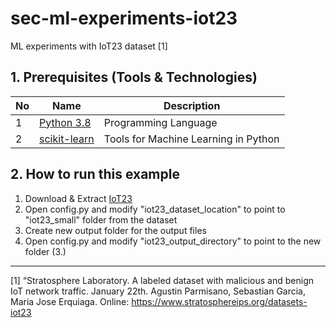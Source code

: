 # sec-ml-experiments-iot23
ML experiments with IoT23 dataset [1]

## 1. Prerequisites (Tools & Technologies)
No  | Name          | Description
--- |------------   |-------------
1   | [Python 3.8](https://www.python.org/downloads/release/python-380/)|   Programming Language 
2   | [scikit-learn](https://scikit-learn.org/stable/)| Tools for Machine Learning in Python


## 2. How to run this example
1. Download & Extract [IoT23](https://www.stratosphereips.org/datasets-iot23)
2. Open config.py and modify "iot23_dataset_location" to point to "iot23_small" folder from the dataset
3. Create new output folder for the output files
4. Open config.py and modify "iot23_output_directory" to point to the new folder (3.)


---
[1] “Stratosphere Laboratory. A labeled dataset with malicious and benign IoT network traffic. January 22th. Agustin Parmisano, Sebastian Garcia, Maria Jose Erquiaga. 
Online: https://www.stratosphereips.org/datasets-iot23
